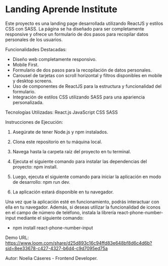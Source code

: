 # Landing Aprende Institute

Este proyecto es una landing page desarrollada utilizando ReactJS y estilos CSS con SASS. La página se ha diseñado para ser completamente responsive y ofrece un formulario de dos pasos para recopilar datos personales de los usuarios.

Funcionalidades Destacadas:

- Diseño web completamente responsivo.
- Mobile First.
- Formulario de dos pasos para la recopilación de datos personales.
- Carousel de tarjetas con scroll horizontal y filtros disponibles en mobile y desktop screens.
- Uso de componentes de ReactJS para la estructura y funcionalidad del formulario.
- Integración de estilos CSS utilizando SASS para una apariencia personalizada.

Tecnologías Utilizadas:
React.js
JavaScript
CSS
SASS

Instrucciones de Ejecución:

1. Asegúrate de tener Node.js y npm instalados.

2. Clona este repositorio en tu máquina local.

3. Navega hasta la carpeta raíz del proyecto en tu terminal.

4. Ejecuta el siguiente comando para instalar las dependencias del proyecto: npm install.
5. Luego, ejecuta el siguiente comando para iniciar la aplicación en modo de desarrollo: npm run dev.
6. La aplicación estará disponible en tu navegador.

Una vez que la aplicación esté en funcionamiento, podrás interactuar con ella en tu navegador. Además, si deseas utilizar la funcionalidad de iconos en el campo de número de teléfono, instala la librería react-phone-number-input mediante el siguiente comando:

- npm install react-phone-number-input

Demo URL:
https://www.loom.com/share/d25d893c16c94ffd83e648bf8d6c4d6b?sid=8ee33678-c427-4327-b6d4-c9d7095ed75a

Autor:
Noelia Cáseres - Frontend Developer.
